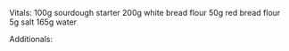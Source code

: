 Vitals:
100g sourdough starter
200g white bread flour
50g red bread flour
5g salt
165g water

Additionals:
